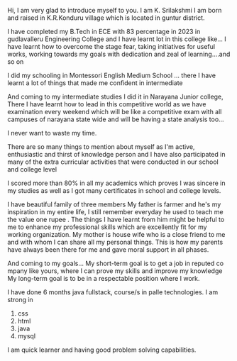 Hi,
I am very glad to introduce myself to you.
I am K. Srilakshmi
I am born and raised in K.R.Konduru village which is located in guntur district.


I have completed my B.Tech in ECE with 83 percentage in 2023 in gudlavalleru Engineering College and I have learnt lot in this college like...
I have learnt how to overcome the stage fear, taking initiatives for useful works, working towards my goals with dedication and zeal of learning....and so on

I did my schooling in Montessori English Medium School ... there I have learnt a lot of things that made me confident in intermediate 
 
And coming to my intermediate studies I did it in  Narayana Junior college, There I have learnt how to lead in this competitive world as we have examination every weekend which will be like a competitive exam 
with all campuses of narayana state wide and will be having a state analysis too...

I never want to waste my time. 

There are so many things to mention about myself  as I'm active, enthusiastic and thirst of knowledge person and I have also participated in many of the extra curricular activities 
that were conducted in our school and college level

I scored more than 80% in all my academics which proves I was sincere in my studies as well as I got many certificates in school and college levels.

I have beautiful family of three members 
My father is farmer and he's my inspiration in my entire life, I still remember everyday he used to teach me the value one rupee .
The things I have learnt from him might be helpful to me to enhance my professional skills which are excellently fit for my working organization.
My mother is house wife who is a close friend to me and with whom I can share all my personal things.
This is how my parents have always been there for me and gave moral support in all phases.

And coming to my goals...
My short-term goal is to get a job in reputed co mpany like yours, where I can prove my skills and improve my knowledge 
My long-term goal is to be in a respectable position where I work.

I have done 6 months java fullstack, course/s in palle technologies.
I am strong in
1. css
2. html
3. java
4. mysql

I am quick learner and having good problem solving capabilities.
